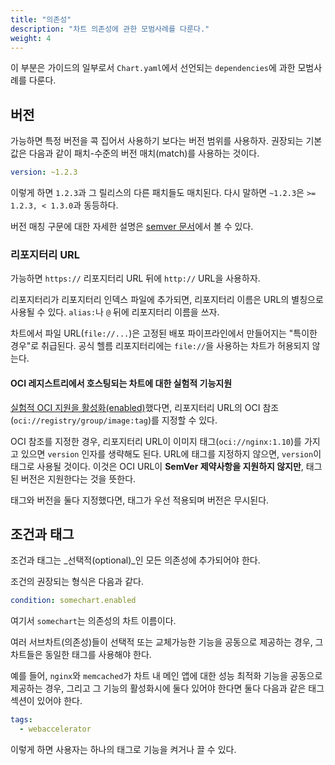```yaml
---
title: "의존성"
description: "차트 의존성에 관한 모범사례를 다룬다."
weight: 4
---
```


이 부분은 가이드의 일부로서 `Chart.yaml`에서 선언되는 `dependencies`에 과한 모범사례를 다룬다.

## 버전

가능하면 특정 버전을 콕 집어서 사용하기 보다는 버전 범위를 사용하자.
권장되는 기본값은 다음과 같이 패치-수준의 버전 매치(match)를 사용하는 것이다.

```yaml
version: ~1.2.3
```

이렇게 하면 `1.2.3`과 그 릴리스의 다른 패치들도 매치된다.
다시 말하면 `~1.2.3`은 `>= 1.2.3, < 1.3.0`과 동등하다.

버전 매칭 구문에 대한 자세한 설명은 [semver
문서](https://github.com/Masterminds/semver#checking-version-constraints)에서 볼 수 있다.

### 리포지터리 URL

가능하면 `https://` 리포지터리 URL 뒤에 `http://` URL을 사용하자.

리포지터리가 리포지터리 인덱스 파일에 추가되면, 리포지터리 이름은 URL의 별칭으로 사용될 수 있다.
`alias:`나 `@` 뒤에 리포지터리 이름을 쓰자.

차트에서 파일 URL(`file://...`)은 고정된 배포 파이프라인에서 만들어지는 "특이한 경우"로 취급된다.
공식 헬름 리포지터리에는 `file://`을 사용하는 차트가 허용되지 않는다.

#### OCI 레지스트리에서 호스팅되는 차트에 대한 실험적 기능지원

[실험적 OCI 지원을 활성화(enabled)](/docs/registries/)했다면, 
리포지터리 URL의 OCI 참조(`oci://registry/group/image:tag`)를 지정할 수 있다.

OCI 참조를 지정한 경우, 리포지터리 URL이 이미지 태그(`oci://nginx:1.10`)를 가지고 있으면 `version` 인자를 생략해도 된다.
URL에 태그를 지정하지 않으면, `version`이 태그로 사용될 것이다.
이것은 OCI URL이 **SemVer 제약사항을 지원하지 않지만**, 태그된 버전은 지원한다는 것을 뜻한다.

태그와 버전을 둘다 지정했다면, 태그가 우선 적용되며 버전은 무시된다.

## 조건과 태그

조건과 태그는 _선택적(optional)_인 모든 의존성에 추가되어야 한다.

조건의 권장되는 형식은 다음과 같다.

```yaml
condition: somechart.enabled
```

여기서 `somechart`는 의존성의 차트 이름이다.

여러 서브차트(의존성)들이 선택적 또는 교체가능한 기능을 공동으로 제공하는 경우,
그 차트들은 동일한 태그를 사용해야 한다.

예를 들어, `nginx`와 `memcached`가 차트 내 메인 앱에 대한 성능 최적화 기능을 
공동으로 제공하는 경우, 그리고 그 기능의 활성화시에 둘다 있어야 한다면
둘다 다음과 같은 태그 섹션이 있어야 한다.

```yaml
tags:
  - webaccelerator
```

이렇게 하면 사용자는 하나의 태그로 기능을 켜거나 끌 수 있다.
